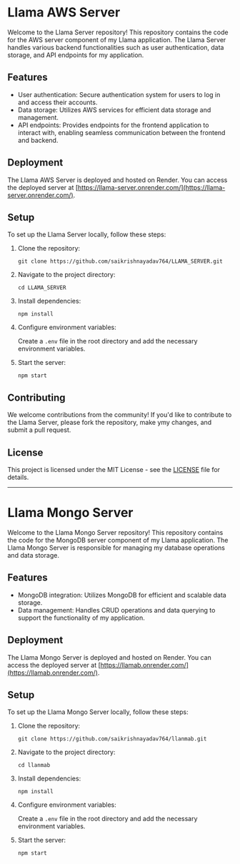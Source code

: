 # Llama AWS Server

Welcome to the Llama Server repository! This repository contains the code for the AWS server component of my Llama application. The Llama Server handles various backend functionalities such as user authentication, data storage, and API endpoints for my application.

## Features

- User authentication: Secure authentication system for users to log in and access their accounts.
- Data storage: Utilizes AWS services for efficient data storage and management.
- API endpoints: Provides endpoints for the frontend application to interact with, enabling seamless communication between the frontend and backend.

## Deployment

The Llama AWS Server is deployed and hosted on Render. You can access the deployed server at [https://llama-server.onrender.com/](https://llama-server.onrender.com/).

## Setup

To set up the Llama Server locally, follow these steps:

1. Clone the repository:

   ```
   git clone https://github.com/saikrishnayadav764/LLAMA_SERVER.git
   ```

2. Navigate to the project directory:

   ```
   cd LLAMA_SERVER
   ```

3. Install dependencies:

   ```
   npm install
   ```

4. Configure environment variables:

   Create a `.env` file in the root directory and add the necessary environment variables.

5. Start the server:

   ```
   npm start
   ```

## Contributing

We welcome contributions from the community! If you'd like to contribute to the Llama Server, please fork the repository, make ymy changes, and submit a pull request.

## License

This project is licensed under the MIT License - see the [LICENSE](LICENSE) file for details.

---

# Llama Mongo Server

Welcome to the Llama Mongo Server repository! This repository contains the code for the MongoDB server component of my Llama application. The Llama Mongo Server is responsible for managing my database operations and data storage.

## Features

- MongoDB integration: Utilizes MongoDB for efficient and scalable data storage.
- Data management: Handles CRUD operations and data querying to support the functionality of my application.

## Deployment

The Llama Mongo Server is deployed and hosted on Render. You can access the deployed server at [https://llamab.onrender.com/](https://llamab.onrender.com/).

## Setup

To set up the Llama Mongo Server locally, follow these steps:

1. Clone the repository:

   ```
   git clone https://github.com/saikrishnayadav764/llanmab.git
   ```

2. Navigate to the project directory:

   ```
   cd llanmab
   ```

3. Install dependencies:

   ```
   npm install
   ```

4. Configure environment variables:

   Create a `.env` file in the root directory and add the necessary environment variables.

5. Start the server:

   ```
   npm start
   ```
